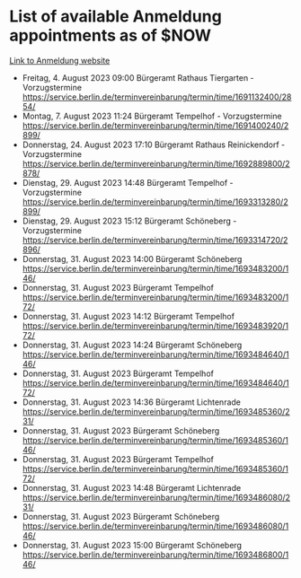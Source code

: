 # List of available Anmeldung appointments as of $NOW
[Link to Anmeldung website](https://service.berlin.de/terminvereinbarung/termin/tag.php?termin=1&anliegen[]=120686&dienstleisterlist=122210,122217,327316,122219,327312,122227,327314,122231,327346,122243,327348,122254,122252,329742,122260,329745,122262,329748,122271,327278,122273,327274,122277,327276,330436,122280,327294,122282,327290,122284,327292,122291,327270,122285,327266,122286,327264,122296,327268,150230,329760,122297,327286,122294,327284,122312,329763,122314,329775,122304,327330,122311,327334,122309,327332,317869,122281,327352,122279,329772,122283,122276,327324,122274,327326,122267,329766,122246,327318,122251,327320,122257,327322,122208,327298,122226,327300&herkunft=http%3A%2F%2Fservice.berlin.de%2Fdienstleistung%2F120686%2F)
- Freitag, 4. August 2023 09:00 Bürgeramt Rathaus Tiergarten - Vorzugstermine https://service.berlin.de/terminvereinbarung/termin/time/1691132400/2854/
- Montag, 7. August 2023 11:24 Bürgeramt Tempelhof - Vorzugstermine https://service.berlin.de/terminvereinbarung/termin/time/1691400240/2899/
- Donnerstag, 24. August 2023 17:10 Bürgeramt Rathaus Reinickendorf - Vorzugstermine https://service.berlin.de/terminvereinbarung/termin/time/1692889800/2878/
- Dienstag, 29. August 2023 14:48 Bürgeramt Tempelhof - Vorzugstermine https://service.berlin.de/terminvereinbarung/termin/time/1693313280/2899/
- Dienstag, 29. August 2023 15:12 Bürgeramt Schöneberg - Vorzugstermine https://service.berlin.de/terminvereinbarung/termin/time/1693314720/2896/
- Donnerstag, 31. August 2023 14:00 Bürgeramt Schöneberg https://service.berlin.de/terminvereinbarung/termin/time/1693483200/146/
- Donnerstag, 31. August 2023  Bürgeramt Tempelhof https://service.berlin.de/terminvereinbarung/termin/time/1693483200/172/
- Donnerstag, 31. August 2023 14:12 Bürgeramt Tempelhof https://service.berlin.de/terminvereinbarung/termin/time/1693483920/172/
- Donnerstag, 31. August 2023 14:24 Bürgeramt Schöneberg https://service.berlin.de/terminvereinbarung/termin/time/1693484640/146/
- Donnerstag, 31. August 2023  Bürgeramt Tempelhof https://service.berlin.de/terminvereinbarung/termin/time/1693484640/172/
- Donnerstag, 31. August 2023 14:36 Bürgeramt Lichtenrade https://service.berlin.de/terminvereinbarung/termin/time/1693485360/231/
- Donnerstag, 31. August 2023  Bürgeramt Schöneberg https://service.berlin.de/terminvereinbarung/termin/time/1693485360/146/
- Donnerstag, 31. August 2023  Bürgeramt Tempelhof https://service.berlin.de/terminvereinbarung/termin/time/1693485360/172/
- Donnerstag, 31. August 2023 14:48 Bürgeramt Lichtenrade https://service.berlin.de/terminvereinbarung/termin/time/1693486080/231/
- Donnerstag, 31. August 2023  Bürgeramt Schöneberg https://service.berlin.de/terminvereinbarung/termin/time/1693486080/146/
- Donnerstag, 31. August 2023 15:00 Bürgeramt Schöneberg https://service.berlin.de/terminvereinbarung/termin/time/1693486800/146/
